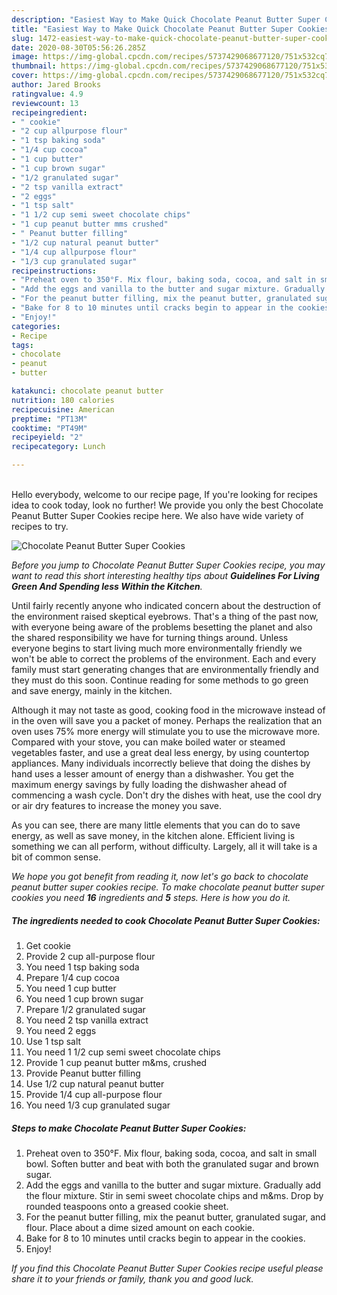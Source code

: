 ```yaml
---
description: "Easiest Way to Make Quick Chocolate Peanut Butter Super Cookies"
title: "Easiest Way to Make Quick Chocolate Peanut Butter Super Cookies"
slug: 1472-easiest-way-to-make-quick-chocolate-peanut-butter-super-cookies
date: 2020-08-30T05:56:26.285Z
image: https://img-global.cpcdn.com/recipes/5737429068677120/751x532cq70/chocolate-peanut-butter-super-cookies-recipe-main-photo.jpg
thumbnail: https://img-global.cpcdn.com/recipes/5737429068677120/751x532cq70/chocolate-peanut-butter-super-cookies-recipe-main-photo.jpg
cover: https://img-global.cpcdn.com/recipes/5737429068677120/751x532cq70/chocolate-peanut-butter-super-cookies-recipe-main-photo.jpg
author: Jared Brooks
ratingvalue: 4.9
reviewcount: 13
recipeingredient:
- " cookie"
- "2 cup allpurpose flour"
- "1 tsp baking soda"
- "1/4 cup cocoa"
- "1 cup butter"
- "1 cup brown sugar"
- "1/2 granulated sugar"
- "2 tsp vanilla extract"
- "2 eggs"
- "1 tsp salt"
- "1 1/2 cup semi sweet chocolate chips"
- "1 cup peanut butter mms crushed"
- " Peanut butter filling"
- "1/2 cup natural peanut butter"
- "1/4 cup allpurpose flour"
- "1/3 cup granulated sugar"
recipeinstructions:
- "Preheat oven to 350°F. Mix flour, baking soda, cocoa, and salt in small bowl. Soften butter and beat with both the granulated sugar and brown sugar."
- "Add the eggs and vanilla to the butter and sugar mixture. Gradually add the flour mixture. Stir in semi sweet chocolate chips and m&amp;ms. Drop by rounded teaspoons onto a greased cookie sheet."
- "For the peanut butter filling, mix the peanut butter, granulated sugar, and flour. Place about a dime sized amount on each cookie."
- "Bake for 8 to 10 minutes until cracks begin to appear in the cookies."
- "Enjoy!"
categories:
- Recipe
tags:
- chocolate
- peanut
- butter

katakunci: chocolate peanut butter 
nutrition: 180 calories
recipecuisine: American
preptime: "PT13M"
cooktime: "PT49M"
recipeyield: "2"
recipecategory: Lunch

---
```

<br>
Hello everybody, welcome to our recipe page, If you're looking for recipes idea to cook today, look no further! We provide you only the best Chocolate Peanut Butter Super Cookies recipe here. We also have wide variety of recipes to try.
<br>


![Chocolate Peanut Butter Super Cookies](https://img-global.cpcdn.com/recipes/5737429068677120/751x532cq70/chocolate-peanut-butter-super-cookies-recipe-main-photo.jpg)

<i>Before you jump to Chocolate Peanut Butter Super Cookies recipe, you may want to read this short interesting healthy tips about 
<strong>Guidelines For Living Green And Spending less Within the Kitchen</strong>.</i>
</br>

Until fairly recently anyone who indicated concern about the destruction of the environment raised skeptical eyebrows. That's a thing of the past now, with everyone being aware of the problems besetting the planet and also the shared responsibility we have for turning things around. Unless everyone begins to start living much more environmentally friendly we won't be able to correct the problems of the environment. Each and every family must start generating changes that are environmentally friendly and they must do this soon. Continue reading for some methods to go green and save energy, mainly in the kitchen.

Although it may not taste as good, cooking food in the microwave instead of in the oven will save you a packet of money. Perhaps the realization that an oven uses 75% more energy will stimulate you to use the microwave more. Compared with your stove, you can make boiled water or steamed vegetables faster, and use a great deal less energy, by using countertop appliances. Many individuals incorrectly believe that doing the dishes by hand uses a lesser amount of energy than a dishwasher. You get the maximum energy savings by fully loading the dishwasher ahead of commencing a wash cycle. Don't dry the dishes with heat, use the cool dry or air dry features to increase the money you save.

As you can see, there are many little elements that you can do to save energy, as well as save money, in the kitchen alone. Efficient living is something we can all perform, without difficulty. Largely, all it will take is a bit of common sense.


<i>We hope you got benefit from reading it, now let's go back to chocolate peanut butter super cookies recipe. To make chocolate peanut butter super cookies you need <strong>16</strong> ingredients and <strong>5</strong> steps. Here is how you do it.
</i>

##### The ingredients needed to cook Chocolate Peanut Butter Super Cookies:

1. Get  cookie
1. Provide 2 cup all-purpose flour
1. You need 1 tsp baking soda
1. Prepare 1/4 cup cocoa
1. You need 1 cup butter
1. You need 1 cup brown sugar
1. Prepare 1/2 granulated sugar
1. You need 2 tsp vanilla extract
1. You need 2 eggs
1. Use 1 tsp salt
1. You need 1 1/2 cup semi sweet chocolate chips
1. Provide 1 cup peanut butter m&amp;ms, crushed
1. Provide  Peanut butter filling
1. Use 1/2 cup natural peanut butter
1. Provide 1/4 cup all-purpose flour
1. You need 1/3 cup granulated sugar


##### Steps to make Chocolate Peanut Butter Super Cookies:

1. Preheat oven to 350°F. Mix flour, baking soda, cocoa, and salt in small bowl. Soften butter and beat with both the granulated sugar and brown sugar.
1. Add the eggs and vanilla to the butter and sugar mixture. Gradually add the flour mixture. Stir in semi sweet chocolate chips and m&amp;ms. Drop by rounded teaspoons onto a greased cookie sheet.
1. For the peanut butter filling, mix the peanut butter, granulated sugar, and flour. Place about a dime sized amount on each cookie.
1. Bake for 8 to 10 minutes until cracks begin to appear in the cookies.
1. Enjoy!


<i>If you find this Chocolate Peanut Butter Super Cookies recipe useful please share it to your friends or family, thank you and good luck.</i>
